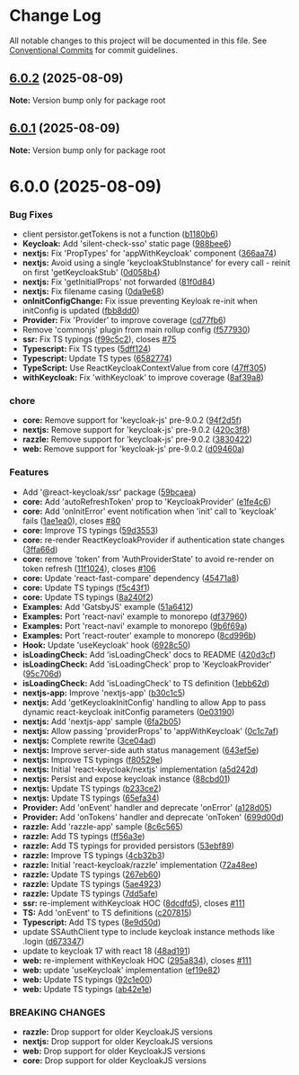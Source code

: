 # Change Log

All notable changes to this project will be documented in this file.
See [Conventional Commits](https://conventionalcommits.org) for commit guidelines.

## [6.0.2](https://github.com/leoluzh/react-keycloak-fork/compare/v6.0.1...v6.0.2) (2025-08-09)

**Note:** Version bump only for package root





## [6.0.1](https://github.com/leoluzh/react-keycloak-fork/compare/v6.0.0...v6.0.1) (2025-08-09)

**Note:** Version bump only for package root





# 6.0.0 (2025-08-09)


### Bug Fixes

* client persistor.getTokens is not a function  ([b1180b6](https://github.com/leoluzh/react-keycloak-fork/commit/b1180b6712b1021a973befac1a216d069ea2ec4c))
* **Keycloak:** Add 'silent-check-sso' static page ([988bee6](https://github.com/leoluzh/react-keycloak-fork/commit/988bee66ff8f2a590893e5a2f8b39f0f33620014))
* **nextjs:**  Fix 'PropTypes' for 'appWithKeycloak' component ([366aa74](https://github.com/leoluzh/react-keycloak-fork/commit/366aa74a604643c9ee767e91d3eb96d640868900))
* **nextjs:** Avoid using a single 'keycloakStubInstance' for every call - reinit on first 'getKeycloakStub' ([0d058b4](https://github.com/leoluzh/react-keycloak-fork/commit/0d058b41f2d469a5281bdf4962088c6daf7f6134))
* **nextjs:** Fix 'getInitialProps' not forwarded ([81f0d84](https://github.com/leoluzh/react-keycloak-fork/commit/81f0d8409623ccabe3bb51bc6e4a7db789579cde))
* **nextjs:** Fix filename casing ([0da9e68](https://github.com/leoluzh/react-keycloak-fork/commit/0da9e68e2985632a1876f4d6115f2c3e34a95166))
* **onInitConfigChange:** Fix issue preventing Keyloak re-init when initConfig is updated ([fbb8dd0](https://github.com/leoluzh/react-keycloak-fork/commit/fbb8dd00a9290863a03452fdb14cb3c2cb22a710))
* **Provider:** Fix 'Provider' to improve coverage ([cd77fb6](https://github.com/leoluzh/react-keycloak-fork/commit/cd77fb63ffb747a3b81c4fa74ca5e9d0398b9922))
* Remove 'commonjs' plugin from main rollup config ([f577930](https://github.com/leoluzh/react-keycloak-fork/commit/f5779302518744a6882023469f70f684e373f84c))
* **ssr:** Fix TS typings ([f99c5c2](https://github.com/leoluzh/react-keycloak-fork/commit/f99c5c284bb53721ff834cb1018073479e5447f7)), closes [#75](https://github.com/leoluzh/react-keycloak-fork/issues/75)
* **Typescript:** Fix TS types ([5dff124](https://github.com/leoluzh/react-keycloak-fork/commit/5dff124e433511be0b26cb266f519d938d1e0b2a))
* **Typescript:** Update TS types ([6582774](https://github.com/leoluzh/react-keycloak-fork/commit/65827746785476dc1a045eac06b784d6360b4ee0))
* **TypeScript:** Use ReactKeycloakContextValue from core ([47ff305](https://github.com/leoluzh/react-keycloak-fork/commit/47ff30503412a57e90fce33644d3c822320908e7))
* **withKeycloak:** Fix 'withKeycloak' to improve coverage ([8af39a8](https://github.com/leoluzh/react-keycloak-fork/commit/8af39a887fe3bd42ba25dd1ca29ff468df369b68))


### chore

* **core:** Remove support for 'keycloak-js' pre-9.0.2 ([94f2d5f](https://github.com/leoluzh/react-keycloak-fork/commit/94f2d5f8f106955091c7cc8aaa6c6dd2dbb024c4))
* **nextjs:** Remove support for 'keycloak-js' pre-9.0.2 ([420c3f8](https://github.com/leoluzh/react-keycloak-fork/commit/420c3f85ade9929becd5386b515476324826c9c2))
* **razzle:** Remove support for 'keycloak-js' pre-9.0.2 ([3830422](https://github.com/leoluzh/react-keycloak-fork/commit/3830422e3ea211aba4d9b4821dacaa6e1081f951))
* **web:** Remove support for 'keycloak-js' pre-9.0.2 ([d09460a](https://github.com/leoluzh/react-keycloak-fork/commit/d09460a62ba7bb4a104eb5ac1df558466cc4b3c0))


### Features

* Add '@react-keycloak/ssr' package ([59bcaea](https://github.com/leoluzh/react-keycloak-fork/commit/59bcaea0adba45043236cfd160dc81bf9376f6e2))
* **core:** Add 'autoRefreshToken' prop to 'KeycloakProvider' ([e1fe4c6](https://github.com/leoluzh/react-keycloak-fork/commit/e1fe4c64ceaadac2cff626637eb64562f97a9b58))
* **core:** Add 'onInitError' event notification when 'init' call to 'keycloak' fails ([1ae1ea0](https://github.com/leoluzh/react-keycloak-fork/commit/1ae1ea022203d9dc6012fad632f6bd3efe2d78a2)), closes [#80](https://github.com/leoluzh/react-keycloak-fork/issues/80)
* **core:** Improve TS typings ([59d3553](https://github.com/leoluzh/react-keycloak-fork/commit/59d35536cfa9c37d4d0f8052ade2294fc9a63b59))
* **core:** re-render ReactKeycloakProvider if authentication state changes ([3ffa66d](https://github.com/leoluzh/react-keycloak-fork/commit/3ffa66dcd88927b0247bdaacade08f62cfd77ed2))
* **core:** remove 'token' from 'AuthProviderState' to avoid re-render on token refresh ([11f1024](https://github.com/leoluzh/react-keycloak-fork/commit/11f1024dfdabb62eac8d91cb9731722341c4f72c)), closes [#106](https://github.com/leoluzh/react-keycloak-fork/issues/106)
* **core:** Update 'react-fast-compare' dependency ([45471a8](https://github.com/leoluzh/react-keycloak-fork/commit/45471a811653d40b615b67c26cadfea7ff89ebc0))
* **core:** Update TS typings ([f5c43f1](https://github.com/leoluzh/react-keycloak-fork/commit/f5c43f17f8240c7df752218b4c277e207080ab8e))
* **core:** Update TS typings ([8a240f2](https://github.com/leoluzh/react-keycloak-fork/commit/8a240f26e495a57f70a0b54da9cfe64cf4e08002))
* **Examples:** Add 'GatsbyJS' example ([51a6412](https://github.com/leoluzh/react-keycloak-fork/commit/51a6412a8b374d336e992acba0a9071efe41320f))
* **Examples:** Port 'react-navi' example to monorepo ([df37960](https://github.com/leoluzh/react-keycloak-fork/commit/df37960b67b07d2f8f458d5f909efca02a45a710))
* **Examples:** Port 'react-navi' example to monorepo ([9b6f69a](https://github.com/leoluzh/react-keycloak-fork/commit/9b6f69a67befd48a952bb5658489eb012bbcd4f4))
* **Examples:** Port 'react-router' example to monorepo ([8cd996b](https://github.com/leoluzh/react-keycloak-fork/commit/8cd996b0196e45f0ed8df40b3cf9b684958147fb))
* **Hook:** Update 'useKeycloak' hook ([6928c50](https://github.com/leoluzh/react-keycloak-fork/commit/6928c5091e60e9355a35862a3b9fb0fd88f208b7))
* **isLoadingCheck:** Add 'isLoadingCheck' docs to README ([420d3cf](https://github.com/leoluzh/react-keycloak-fork/commit/420d3cfbd21de031c237c147b02d3c432da10bea))
* **isLoadingCheck:** Add 'isLoadingCheck' prop to 'KeycloakProvider' ([95c706d](https://github.com/leoluzh/react-keycloak-fork/commit/95c706d761383716222651cc3570aa2ecec8bd71))
* **isLoadingCheck:** Add 'isLoadingCheck' to TS definition ([1ebb62d](https://github.com/leoluzh/react-keycloak-fork/commit/1ebb62d07d13f5606a2abac870a827d4394a1149))
* **nextjs-app:** Improve 'nextjs-app' ([b30c1c5](https://github.com/leoluzh/react-keycloak-fork/commit/b30c1c55c41bdec11174556d134e8053e7eb2f18))
* **nextjs:** Add 'getKeycloakInitConfig' handling to allow App to pass dynamic react-keycloak initConfig parameters ([0e03190](https://github.com/leoluzh/react-keycloak-fork/commit/0e03190a5b69d416355ea3afbeb5ae9b969a512f))
* **nextjs:** Add 'nextjs-app' sample ([6fa2b05](https://github.com/leoluzh/react-keycloak-fork/commit/6fa2b057b0e6328fb8d2958e25b88ace3a860838))
* **nextjs:** Allow passing 'providerProps' to 'appWithKeycloak' ([0c1c7af](https://github.com/leoluzh/react-keycloak-fork/commit/0c1c7af567a5617dc78870af565227b3e22abd8e))
* **nextjs:** Complete rewrite ([3ce04ad](https://github.com/leoluzh/react-keycloak-fork/commit/3ce04adaeb9a1e0523c11a518e621c0c78412eb9))
* **nextjs:** Improve server-side auth status management ([643ef5e](https://github.com/leoluzh/react-keycloak-fork/commit/643ef5eabb4d4bb24f7089d89f09588cb7168729))
* **nextjs:** Improve TS typings ([f80529e](https://github.com/leoluzh/react-keycloak-fork/commit/f80529e06b756abfdcf8b816f1112d46827e1f73))
* **nextjs:** Initial 'react-keycloak/nextjs' implementation ([a5d242d](https://github.com/leoluzh/react-keycloak-fork/commit/a5d242d6da395d175864d0fd5bf4771f796ab4e7))
* **nextjs:** Persist and expose keycloak instance ([88cbd01](https://github.com/leoluzh/react-keycloak-fork/commit/88cbd0145f6d3bd6480706b4609de5dd388deda6))
* **nextjs:** Update TS typings ([b233ce2](https://github.com/leoluzh/react-keycloak-fork/commit/b233ce29826445d1f5dc89a8b8d82031c08f4cfd))
* **nextjs:** Update TS typings ([65efa34](https://github.com/leoluzh/react-keycloak-fork/commit/65efa34226de6692e85dac158b7d5782d7b400ae))
* **Provider:** Add 'onEvent' handler and deprecate 'onError' ([a128d05](https://github.com/leoluzh/react-keycloak-fork/commit/a128d0503937285b20a317fa850537d49b258cfb))
* **Provider:** Add 'onTokens' handler and deprecate 'onToken' ([699d00d](https://github.com/leoluzh/react-keycloak-fork/commit/699d00ddd708182a30dd6cc14855b7585e63b4a0))
* **razzle:** Add 'razzle-app' sample ([8c6c565](https://github.com/leoluzh/react-keycloak-fork/commit/8c6c5654889c30d1e63efa05c7125a22e1297763))
* **razzle:** Add TS typings ([ff56a3e](https://github.com/leoluzh/react-keycloak-fork/commit/ff56a3e3104d295cc1d62034b2ad64f4a1dea3a1))
* **razzle:** Add TS typings for provided persistors ([53ebf89](https://github.com/leoluzh/react-keycloak-fork/commit/53ebf89db8f6a6901fc8e0e8dd49ba29e196394b))
* **razzle:** Improve TS typings ([4cb32b3](https://github.com/leoluzh/react-keycloak-fork/commit/4cb32b3f671eea1efce3544e9f3e6ca7a123e037))
* **razzle:** Initial 'react-keycloak/razzle' implementation ([72a48ee](https://github.com/leoluzh/react-keycloak-fork/commit/72a48ee84fe91bc7416753d6f39d406628787588))
* **razzle:** Update TS typings ([267eb60](https://github.com/leoluzh/react-keycloak-fork/commit/267eb602185aed8c98854467958e31ec0a5d87da))
* **razzle:** Update TS typings ([5ae4923](https://github.com/leoluzh/react-keycloak-fork/commit/5ae492305ba00c568f4d0c439ee33d300e764bcd))
* **razzle:** Update TS typings ([7dd5afe](https://github.com/leoluzh/react-keycloak-fork/commit/7dd5afe1f441fa2a6ea6d70a2a49afc33c44da61))
* **ssr:** re-implement withKeycloak HOC ([8dcdfd5](https://github.com/leoluzh/react-keycloak-fork/commit/8dcdfd50235a7f34871066b1efa088229aeacd24)), closes [#111](https://github.com/leoluzh/react-keycloak-fork/issues/111)
* **TS:** Add 'onEvent' to TS definitions ([c207815](https://github.com/leoluzh/react-keycloak-fork/commit/c2078157869f36f6d2f81d6284100d23db2a46ef))
* **Typescript:** Add TS types ([8e9d50d](https://github.com/leoluzh/react-keycloak-fork/commit/8e9d50d612efa4676841f88e198e72cb4f4d4a38))
* update SSAuthClient type to include keycloak instance methods like .login ([d673347](https://github.com/leoluzh/react-keycloak-fork/commit/d673347b57e6607d040c0cf693de31e87ccba09c))
* update to keycloak 17 with react 18 ([48ad191](https://github.com/leoluzh/react-keycloak-fork/commit/48ad1914c22b17aaabaf79085f7b7810a319e603))
* **web:** re-implement withKeycloak HOC ([295a834](https://github.com/leoluzh/react-keycloak-fork/commit/295a834c7f3fbe3bd7fb45a73c264b224d2e53ad)), closes [#111](https://github.com/leoluzh/react-keycloak-fork/issues/111)
* **web:** update 'useKeycloak' implementation ([ef19e82](https://github.com/leoluzh/react-keycloak-fork/commit/ef19e823b33c03808de696f9e7cbac3478197e0e))
* **web:** Update TS typings ([92c1e00](https://github.com/leoluzh/react-keycloak-fork/commit/92c1e00d3737c3a361a2660b7576212a435921df))
* **web:** Update TS typings ([ab42e1e](https://github.com/leoluzh/react-keycloak-fork/commit/ab42e1e948bb89f17ae2cf5caf1626a56d0485e5))


### BREAKING CHANGES

* **razzle:** Drop support for older KeycloakJS versions
* **nextjs:** Drop support for older KeycloakJS versions
* **web:** Drop support for older KeycloakJS versions
* **core:** Drop support for older KeycloakJS versions
